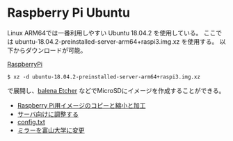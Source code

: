 # Raspberry Pi Ubuntu

Linux ARM64では一番利用しやすい Ubuntu 18.04.2 を使用している。
ここでは ubuntu-18.04.2-preinstalled-server-arm64+raspi3.img.xz を使用する。
以下からダウンロードが可能。

[RaspberryPi](https://wiki.ubuntu.com/ARM/RaspberryPi)

	$ xz -d ubuntu-18.04.2-preinstalled-server-arm64+raspi3.img.xz

で展開し、[balena Etcher](https://www.balena.io/etcher/) などでMicroSDにイメージを作成することができる。

* [Raspberry Pi用イメージのコピーと縮小と加工](Images.md)
* [サーバ向けに調整する](ServerOptimize.md)
* [config.txt](ConfigTxt.md)
* [ミラーを富山大学に変更](AptMirror.md)

